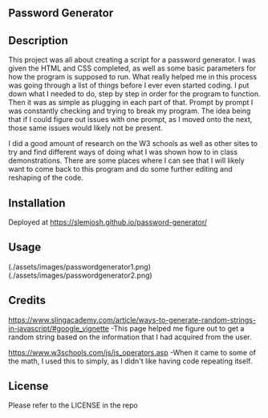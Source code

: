 ## Password Generator

## Description
This project was all about creating a script for a password generator.  I was given the HTML and CSS completed, as well as some basic parameters for how
the program is supposed to run.  What really helped me in this process was going through a list of things before I ever even started coding.  I put down
what I needed to do, step by step in order for the program to function.  Then it was as simple as plugging in each part of that.  Prompt by prompt I was 
constantly checking and trying to break my program.  The idea being that if I could figure out issues with one prompt, as I moved onto the next, those same 
issues would likely not be present.  

I did a good amount of research on the W3 schools as well as other sites to try and find different ways of doing what I was shown how to in class demonstrations.
There are some places where I can see that I will likely want to come back to this program and do some further editing and reshaping of the code.

## Installation
Deployed at https://slemjosh.github.io/password-generator/

## Usage
(./assets/images/passwordgenerator1.png)(./assets/images/passwordgenerator2.png)

## Credits

https://www.slingacademy.com/article/ways-to-generate-random-strings-in-javascript/#google_vignette
-This page helped me figure out to get a random string based on the information that I had acquired from the user.

https://www.w3schools.com/js/js_operators.asp
-When it came to some of the math, I used this to simply, as I didn't like having code repeating itself.



## License

Please refer to the LICENSE in the repo

